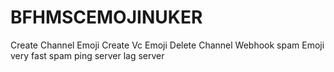 # BFHMSCEMOJINUKER
Create Channel Emoji Create Vc Emoji Delete Channel Webhook spam Emoji very fast spam ping server lag server
